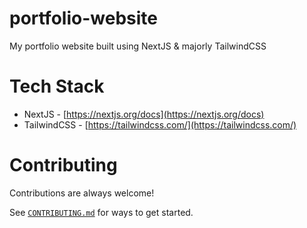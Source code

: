 # portfolio-website
My portfolio website built using NextJS & majorly TailwindCSS 

# Tech Stack
- NextJS - [https://nextjs.org/docs](https://nextjs.org/docs)
- TailwindCSS - [https://tailwindcss.com/](https://tailwindcss.com/)

# Contributing
Contributions are always welcome!

See [`CONTRIBUTING.md`](CONTRIBUTING.md) for ways to get started.